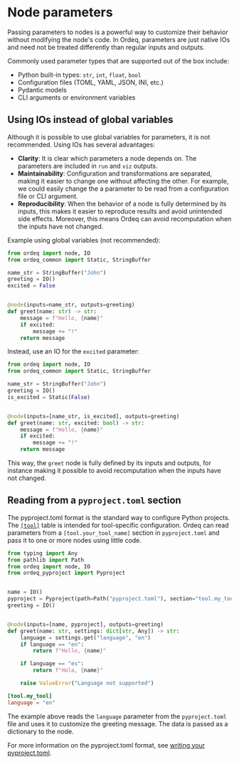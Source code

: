 # Node parameters

Passing parameters to nodes is a powerful way to customize their behavior without modifying the node's code.
In Ordeq, parameters are just native IOs and need not be treated differently than regular inputs and outputs.

Commonly used parameter types that are supported out of the box include:

- Python built-in types: `str`, `int`, `float`, `bool`
- Configuration files (TOML, YAML, JSON, INI, etc.)
- Pydantic models
- CLI arguments or environment variables

## Using IOs instead of global variables

Although it is possible to use global variables for parameters, it is not recommended.
Using IOs has several advantages:

- **Clarity**: It is clear which parameters a node depends on. The parameters are included in `run` and `viz` outputs.
- **Maintainability**: Configuration and transformations are separated, making it easier to change one without affecting the other. For example, we could easily change the a parameter to be read from a configuration file or CLI argument.
- **Reproducibility**: When the behavior of a node is fully determined by its inputs, this makes it easier to reproduce results and avoid unintended side effects. Moreover, this means Ordeq can avoid recomputation when the inputs have not changed.

Example using global variables (not recommended):

```python
from ordeq import node, IO
from ordeq_common import Static, StringBuffer

name_str = StringBuffer("John")
greeting = IO()
excited = False


@node(inputs=name_str, outputs=greeting)
def greet(name: str) -> str:
    message = f"Hello, {name}"
    if excited:
        message += "!"
    return message
```

Instead, use an IO for the `excited` parameter:

```python
from ordeq import node, IO
from ordeq_common import Static, StringBuffer

name_str = StringBuffer("John")
greeting = IO()
is_excited = Static(False)


@node(inputs=[name_str, is_excited], outputs=greeting)
def greet(name: str, excited: bool) -> str:
    message = f"Hello, {name}"
    if excited:
        message += "!"
    return message
```

This way, the `greet` node is fully defined by its inputs and outputs, for instance making it possible to avoid recomputation when the inputs have not changed.

## Reading from a `pyproject.toml` section

The pyproject.toml format is the standard way to configure Python projects.
The [`[tool]`](https://packaging.python.org/en/latest/specifications/pyproject-toml/#pyproject-tool-table) table is intended for tool-specific configuration.
Ordeq can read parameters from a `[tool.your_tool_name]` section in `pyproject.toml` and pass it to one or more nodes using little code.

```python
from typing import Any
from pathlib import Path
from ordeq import node, IO
from ordeq_pyproject import Pyproject


name = IO()
pyproject = Pyproject(path=Path("pyproject.toml"), section="tool.my_tool")
greeting = IO()


@node(inputs=[name, pyproject], outputs=greeting)
def greet(name: str, settings: dict[str, Any]) -> str:
    language = settings.get("language", "en")
    if language == "en":
        return f"Hello, {name}"

    if language == "es":
        return f"Hola, {name}"

    raise ValueError("Language not supported")
```

```toml title="pyproject.toml"
[tool.my_tool]
language = "en"
```

The example above reads the `language` parameter from the `pyproject.toml` file and uses it to customize the greeting message.
The data is passed as a dictionary to the node.

For more information on the pyproject.toml format, see [writing your pyproject.toml](https://packaging.python.org/en/latest/guides/writing-pyproject-toml/#writing-your-pyproject-toml).
